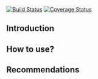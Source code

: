 [![Build Status](https://travis-ci.com/julianbr96/ganymede.svg?branch=master)](https://travis-ci.com/julianbr96/ganymede)
[![Coverage Status](https://coveralls.io/repos/github/julianbr96/ganymede/badge.svg?branch=master)](https://coveralls.io/github/julianbr96/ganymede?branch=master)

## Introduction

## How to use?

## Recommendations
